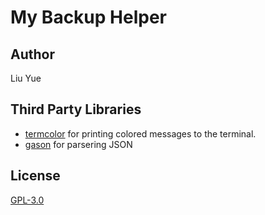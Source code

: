 # My Backup Helper


## Author

Liu Yue

## Third Party Libraries

- [termcolor](https://github.com/ikalnytskyi/termcolor) for printing colored messages to the terminal.
- [gason](https://github.com/vivkin/gason) for parsering JSON

## License

[GPL-3.0](LICENSE)

